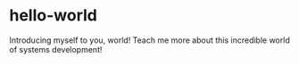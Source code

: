 # hello-world
Introducing myself to you, world! Teach me more about this incredible world of systems development!
